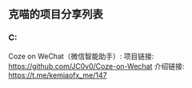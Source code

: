## 克喵的项目分享列表

### C:
Coze on WeChat（微信智能助手）:
项目链接: https://github.com/JC0v0/Coze-on-Wechat
介绍链接: https://t.me/kemiaofx_me/147